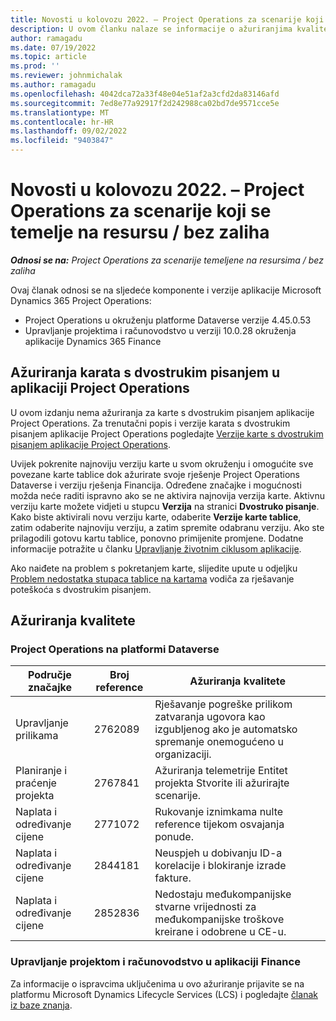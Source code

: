 ```yaml
---
title: Novosti u kolovozu 2022. – Project Operations za scenarije koji se temelje na resursu / bez zaliha
description: U ovom članku nalaze se informacije o ažuriranjima kvalitete dostupnima u izdanju aplikacije Microsoft Dynamics 365 Project Operations iz kolovoza 2022. za scenarije koji se temelje na resursu / bez zaliha.
author: ramagadu
ms.date: 07/19/2022
ms.topic: article
ms.prod: ''
ms.reviewer: johnmichalak
ms.author: ramagadu
ms.openlocfilehash: 4042dca72a33f48e04e51af2a3cfd2da83146afd
ms.sourcegitcommit: 7ed8e77a92917f2d242988ca02bd7de9571cce5e
ms.translationtype: MT
ms.contentlocale: hr-HR
ms.lasthandoff: 09/02/2022
ms.locfileid: "9403847"
---
```

# <a name="whats-new-august-2022---project-operations-for-resourcenon-stocked-based-scenarios"></a>Novosti u kolovozu 2022. – Project Operations za scenarije koji se temelje na resursu / bez zaliha

_**Odnosi se na:** Project Operations za scenarije temeljene na resursima / bez zaliha_

Ovaj članak odnosi se na sljedeće komponente i verzije aplikacije Microsoft Dynamics 365 Project Operations:

- Project Operations u okruženju platforme Dataverse verzije 4.45.0.53
- Upravljanje projektima i računovodstvo u verziji 10.0.28 okruženja aplikacije Dynamics 365 Finance

## <a name="project-operations-dual-write-maps-updates"></a>Ažuriranja karata s dvostrukim pisanjem u aplikaciji Project Operations

U ovom izdanju nema ažuriranja za karte s dvostrukim pisanjem aplikacije Project Operations. Za trenutačni popis i verzije karata s dvostrukim pisanjem aplikacije Project Operations pogledajte [Verzije karte s dvostrukim pisanjem aplikacije Project Operations](../environment/resource-dual-write-maps.md).

Uvijek pokrenite najnoviju verziju karte u svom okruženju i omogućite sve povezane karte tablice dok ažurirate svoje rješenje Project Operations Dataverse i verziju rješenja Financija. Određene značajke i mogućnosti možda neće raditi ispravno ako se ne aktivira najnovija verzija karte. Aktivnu verziju karte možete vidjeti u stupcu **Verzija** na stranici **Dvostruko pisanje**. Kako biste aktivirali novu verziju karte, odaberite **Verzije karte tablice**, zatim odaberite najnoviju verziju, a zatim spremite odabranu verziju. Ako ste prilagodili gotovu kartu tablice, ponovno primijenite promjene. Dodatne informacije potražite u članku [Upravljanje životnim ciklusom aplikacije](/dynamics365/fin-ops-core/dev-itpro/data-entities/dual-write/app-lifecycle-management).

Ako naiđete na problem s pokretanjem karte, slijedite upute u odjeljku [Problem nedostatka stupaca tablice na kartama](/dynamics365/fin-ops-core/dev-itpro/data-entities/dual-write/dual-write-troubleshooting-finops-upgrades#missing-table-columns-issue-on-maps) vodiča za rješavanje poteškoća s dvostrukim pisanjem.

## <a name="quality-updates"></a>Ažuriranja kvalitete

### <a name="project-operations-on-dataverse"></a>Project Operations na platformi Dataverse

| Područje značajke | Broj reference | Ažuriranja kvalitete |
| --- | --- | --- |
|   Upravljanje prilikama | 2762089 | Rješavanje pogreške prilikom zatvaranja ugovora kao izgubljenog ako je automatsko spremanje onemogućeno u organizaciji.|
|Planiranje i praćenje projekta | 2767841 | Ažuriranja telemetrije Entitet projekta Stvorite ili ažurirajte scenarije.|
|Naplata i određivanje cijene | 2771072 | Rukovanje iznimkama nulte reference tijekom osvajanja ponude.|
|Naplata i određivanje cijene | 2844181 |Neuspjeh u dobivanju ID-a korelacije i blokiranje izrade fakture.|
|Naplata i određivanje cijene | 2852836 | Nedostaju međukompanijske stvarne vrijednosti za međukompanijske troškove kreirane i odobrene u CE-u.|


### <a name="project-management-and-accounting-in-finance"></a>Upravljanje projektom i računovodstvo u aplikaciji Finance

Za informacije o ispravcima uključenima u ovo ažuriranje prijavite se na platformu Microsoft Dynamics Lifecycle Services (LCS) i pogledajte [članak iz baze znanja](https://fix.lcs.dynamics.com/Issue/Details?bugId=694438).
